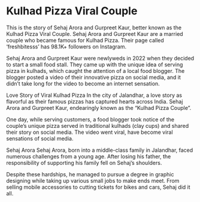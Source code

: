 # Kulhad Pizza Viral Couple
This is the story of Sehaj Arora and Gurpreet Kaur, better known as the Kulhad Pizza Viral Couple. Sehaj Arora and Gurpreet Kaur are a married couple who became famous for Kulhad Pizza. Their page called ‘freshbitesss’ has 98.1K+ followers on Instagram.

 

Sehaj Arora and Gurpreet Kaur were newlyweds in 2022 when they decided to start a small food stall. They came up with the unique idea of serving pizza in kulhads, which caught the attention of a local food blogger. The blogger posted a video of their innovative pizza on social media, and it didn’t take long for the video to become an internet sensation.

Love Story of Viral Kulhad Pizza
In the city of Jalandhar, a love story as flavorful as their famous pizzas has captured hearts across India. Sehaj Arora and Gurpreet Kaur, endearingly known as the “Kulhad Pizza Couple”.

 

One day, while serving customers, a food blogger took notice of the couple’s unique pizza served in traditional kulhads (clay cups) and shared their story on social media. The video went viral, have become viral sensations of social media.

Sehaj Arora
Sehaj Arora, born into a middle-class family in Jalandhar, faced numerous challenges from a young age. After losing his father, the responsibility of supporting his family fell on Sehaj’s shoulders.

 

Despite these hardships, he managed to pursue a degree in graphic designing while taking up various small jobs to make ends meet. From selling mobile accessories to cutting tickets for bikes and cars, Sehaj did it all.
